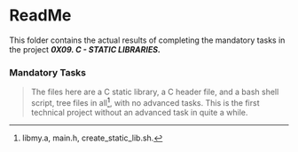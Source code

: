 # ReadMe

This folder contains the actual results of completing the mandatory tasks in the project ___0X09. C - STATIC LIBRARIES.___

### Mandatory Tasks
> The files here are a C static library, a C header file, and a bash shell script, tree files in all[^1], with no advanced tasks.
This is the first technical project without an advanced task in quite a while.
[^1]: libmy.a, main.h, create_static_lib.sh.
